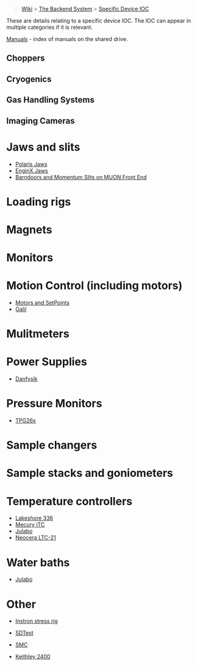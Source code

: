> [Wiki](Home) > [The Backend System](The-Backend-System) > [Specific Device IOC](Specific-Device-IOC)

These are details relating to a specific device IOC. The IOC can appear in multiple categories if it is relevant.

[Manuals](Manuals) - index of manuals on the shared drive.

## Choppers

## Cryogenics

## Gas Handling Systems

## Imaging Cameras

# Jaws and slits

* [Polaris Jaws](Polaris-Jaws)
* [EnginX Jaws](EnginX-Jaws)
* [Barndoors and Momentum Slits on MUON Front End](Barndoors-and-Momentum-Slits-on-MUON-Front-End)

# Loading rigs

# Magnets

# Monitors

# Motion Control (including motors)

* [Motors and SetPoints](Motor-SetPoints)
* [Galil](Galil)

# Mulitmeters

# Power Supplies

* [Danfysik](Danfysik)

# Pressure Monitors

* [TPG26x](TPG26x)

# Sample changers

# Sample stacks and goniometers

# Temperature controllers

* [Lakeshore 336](Lakeshore336)
* [Mecury iTC](MercuryiTC)
* [Julabo](Julabo)
* [Neocera LTC-21](Neocera-LTC-21)

# Water baths

* [Julabo](Julabo)

# Other







* [Instron stress rig](Instron-stress-rig)
* [SDTest](SDTest)
* [SMC](SMC)

* [Keithley 2400](Keithley-2400)

